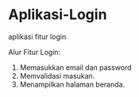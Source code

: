 # Aplikasi-Login
aplikasi fitur login

Alur Fitur Login:
1. Memasukkan email dan password
2. Memvalidasi masukan.
3. Menampilkan halaman beranda.
